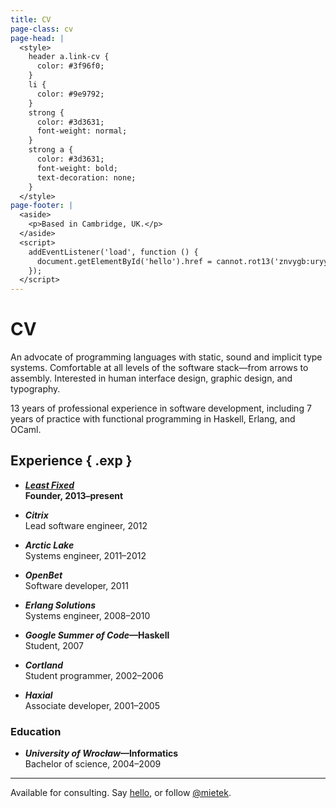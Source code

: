 ```yaml
---
title: CV
page-class: cv
page-head: |
  <style>
    header a.link-cv {
      color: #3f96f0;
    }
    li {
      color: #9e9792;
    }
    strong {
      color: #3d3631;
      font-weight: normal;
    }
    strong a {
      color: #3d3631;
      font-weight: bold;
      text-decoration: none;
    }
  </style>
page-footer: |
  <aside>
    <p>Based in Cambridge, UK.</p>
  </aside>
  <script>
    addEventListener('load', function () {
      document.getElementById('hello').href = cannot.rot13('znvygb:uryyb@zvrgrx.vb');
    });
  </script>
---
```



CV
==

An advocate of programming languages with static, sound and implicit type systems.  Comfortable at all levels of the software stack—from arrows to assembly.  Interested in human interface design, graphic design, and typography.

13 years of professional experience in software development, including 7 years of practice with functional programming in Haskell, Erlang, and OCaml.


Experience { .exp }
----------

-   **_[Least Fixed](https://leastfixed.com/)_**\
    **Founder, 2013–present**
    
-   **_Citrix_**\
    Lead software engineer, 2012

-   **_Arctic Lake_**\
    Systems engineer, 2011–2012

-   **_OpenBet_**\
    Software developer, 2011

-   **_Erlang Solutions_**\
    Systems engineer, 2008–2010

-   **_Google Summer of Code_—Haskell**\
    Student, 2007

-   **_Cortland_**\
    Student programmer, 2002–2006

-   **_Haxial_**\
    Associate developer, 2001–2005


### Education

-   **_University of Wrocław_—Informatics**\
    Bachelor of science, 2004–2009


---

Available for consulting.  Say <a href="" id="hello">hello</a>, or follow <a href="https://twitter.com/mietek">@mietek</a>.
